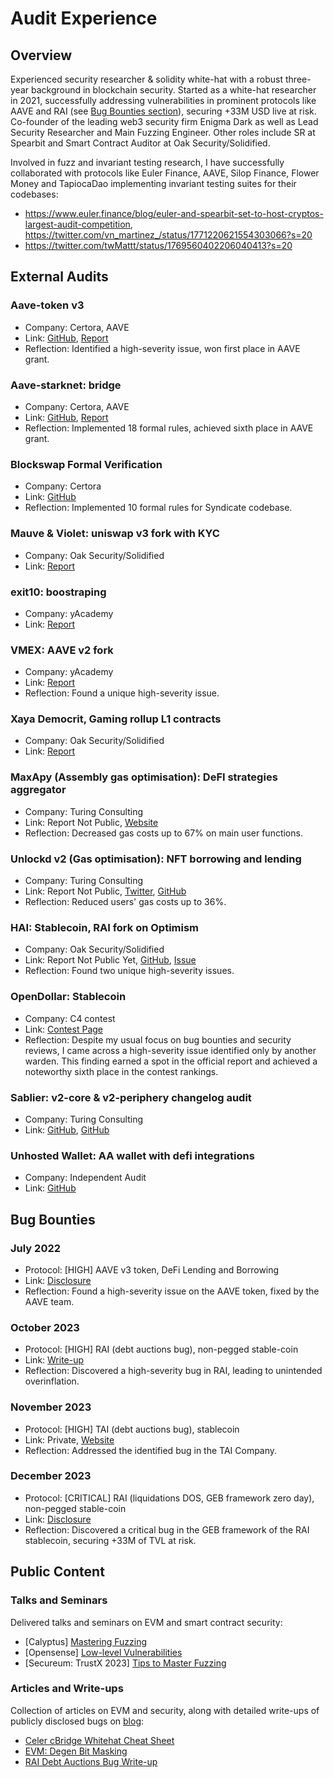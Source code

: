 # Audit Experience

## Overview
Experienced security researcher & solidity white-hat with a robust three-year background in blockchain security. Started as a white-hat researcher in 2021, successfully addressing vulnerabilities in prominent protocols like AAVE and RAI (see [Bug Bounties section](#bounties)), securing +33M USD live at risk. Co-founder of the leading web3 security firm Enigma Dark as well as Lead Security Researcher and Main Fuzzing Engineer. Other roles include SR at Spearbit and Smart Contract Auditor at Oak Security/Solidified. 

Involved in fuzz and invariant testing research, I have successfully collaborated with protocols like Euler Finance, AAVE, Silop Finance, Flower Money and TapiocaDao implementing invariant testing suites for their codebases:
- https://www.euler.finance/blog/euler-and-spearbit-set-to-host-cryptos-largest-audit-competition, https://twitter.com/vn_martinez_/status/1771220621554303066?s=20
- https://twitter.com/twMattt/status/1769560402206040413?s=20

## External Audits

### Aave-token v3
- Company: Certora, AAVE
- Link: [GitHub](https://github.com/Elpacos/aave-token-v3/tree/certora-community), [Report](https://github.com/Certora/aave-token-v3/blob/main/certora/reports/Formal_Verification_Report_AAVE_Token_V3.pdf)
- Reflection: Identified a high-severity issue, won first place in AAVE grant.

### Aave-starknet: bridge
- Company: Certora, AAVE
- Link: [GitHub](https://github.com/Elpacos/aave-token-v3/tree/certora-community), [Report](https://github.com/aave-starknet-project/aave-starknet-bridge/blob/main/audit/certora_report.pdf)
- Reflection: Implemented 18 formal rules, achieved sixth place in AAVE grant.

### Blockswap Formal Verification
- Company: Certora
- Link: [GitHub](https://github.com/Certora/2023-01-blockswap-fv/blob/certora/certora/specs/Syndicate.spec)
- Reflection: Implemented 10 formal rules for Syndicate codebase.

### Mauve & Violet: uniswap v3 fork with KYC
- Company: Oak Security/Solidified
- Link: [Report](https://github.com/solidified-platform/audits/blob/master/Audit%20Report%20-%20Mauve.pdf)

### exit10: boostraping
- Company: yAcademy
- Link: [Report](https://reports.yaudit.dev/reports/04-2023-Exit10/)

### VMEX: AAVE v2 fork
- Company: yAcademy
- Link: [Report](https://reports.yaudit.dev/reports/06-2023-VMEX/)
- Reflection: Found a unique high-severity issue.

### Xaya Democrit, Gaming rollup L1 contracts
- Company: Oak Security/Solidified
- Link: [Report](https://github.com/solidified-platform/audits/blob/master/Audit%20Report%20-%20Xaya%20Democrit.pdf)

### MaxApy (Assembly gas optimisation): DeFI strategies aggregator
- Company: Turing Consulting
- Link: Report Not Public, [Website](https://goerli.maxapy.io/)
- Reflection: Decreased gas costs up to 67% on main user functions.

### Unlockd v2 (Gas optimisation): NFT borrowing and lending
- Company: Turing Consulting
- Link: Report Not Public, [Twitter](https://twitter.com/Unlockd_Finance), [GitHub](https://github.com/UnlockdFinance/unlockd)
- Reflection: Reduced users' gas costs up to 36%.

### HAI: Stablecoin, RAI fork on Optimism
- Company: Oak Security/Solidified
- Link: Report Not Public Yet, [GitHub](https://github.com/hai-on-op/core), [Issue](https://x.com/DeFi_Wonderland/status/1733179127690059909?s=20)
- Reflection: Found two unique high-severity issues.

### OpenDollar: Stablecoin
- Company: C4 contest
- Link: [Contest Page](https://code4rena.com/audits/2023-10-open-dollar#top)
- Reflection: Despite my usual focus on bug bounties and security reviews, I came across a high-severity issue identified only by another warden. This finding earned a spot in the official report and achieved a noteworthy sixth place in the contest rankings.

### Sablier: v2-core & v2-periphery changelog audit
- Company: Turing Consulting
- Link: [GitHub](https://github.com/sablier-labs/audits/blob/main/v2-core/turing-2023-11-30.pdf), [GitHub](https://github.com/sablier-labs/audits/blob/main/v2-periphery/turing-2023-11-30.pdf)

### Unhosted Wallet: AA wallet with defi integrations
- Company: Independent Audit
- Link: [GitHub](https://github.com/Unhosted-Wallet/unhosted-modules/blob/main/defi-strategies/audits/Unhosted_Wallet_Modules_Security_Review_Report_vnmrtz(final).pdf)

## <a name="bounties">Bug Bounties</a>

### July 2022
- Protocol: [HIGH] AAVE v3 token, DeFi Lending and Borrowing
- Link: [Disclosure](https://x.com/vn_martinez_/status/1683505277818003458?s=20)
- Reflection: Found a high-severity issue on the AAVE token, fixed by the AAVE team.

### October 2023
- Protocol: [HIGH] RAI (debt auctions bug), non-pegged stable-coin
- Link: [Write-up](https://mirror.xyz/vnmrtz.eth/WXm4QJFInoB992czPniFbQyAkGUkdoaSd5zEjK5uRIo)
- Reflection: Discovered a high-severity bug in RAI, leading to unintended overinflation.

### November 2023
- Protocol: [HIGH] TAI (debt auctions bug), stablecoin
- Link: Private, [Website](https://tai.money)
- Reflection: Addressed the identified bug in the TAI Company.

### December 2023
- Protocol: [CRITICAL] RAI (liquidations DOS, GEB framework zero day), non-pegged stable-coin
- Link: [Disclosure](https://x.com/vn_martinez_/status/1733242624117477790?s=20)
- Reflection: Discovered a critical bug in the GEB framework of the RAI stablecoin, securing +33M of TVL at risk.

## Public Content

### Talks and Seminars
Delivered talks and seminars on EVM and smart contract security:
- [Calyptus] [Mastering Fuzzing](https://github.com/Elpacos/mastering-fuzzing)
- [Opensense] [Low-level Vulnerabilities](https://www.youtube.com/watch?v=13YQZ9E05tQ&t=1758s)
- [Secureum: TrustX 2023] [Tips to Master Fuzzing](https://www.youtube.com/watch?v=gUIZUOBXJvo&t=282s)

### Articles and Write-ups
Collection of articles on EVM and security, along with detailed write-ups of publicly disclosed bugs on [blog](https://mirror.xyz/vnmrtz.eth):
- [Celer cBridge Whitehat Cheat Sheet](https://mirror.xyz/vnmrtz.eth/1oIa86KEaaO-6eonwOqs1lV8SN8cgjKufIAT1b8TtyA)
- [EVM: Degen Bit Masking](https://mirror.xyz/vnmrtz.eth/AoLcp1c_-gxxvGQyIjnvWouXRyIqt8Q9JULv4Mz7Jsk)
- [RAI Debt Auctions Bug Write-up](https://mirror.xyz/vnmrtz.eth/WXm4QJFInoB992czPniFbQyAkGUkdoaSd5zEjK5uRIo)
